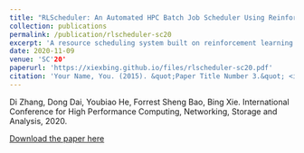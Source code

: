 ```yaml
---
title: "RLScheduler: An Automated HPC Batch Job Scheduler Using Reinforcement Learning"
collection: publications
permalink: /publication/rlscheduler-sc20
excerpt: 'A resource scheduling system built on reinforcement learning'
date: 2020-11-09
venue: 'SC'20'
paperurl: 'https://xiexbing.github.io/files/rlscheduler-sc20.pdf'
citation: 'Your Name, You. (2015). &quot;Paper Title Number 3.&quot; <i>Journal 1</i>. 1(3).'
---
```

Di Zhang, Dong Dai, Youbiao He, Forrest Sheng Bao, Bing Xie. 
International Conference for High Performance Computing, Networking, Storage and Analysis, 2020. 

[Download the paper here](https://xiexbing.github.io/files/rlscheduler-sc20.pdf)
